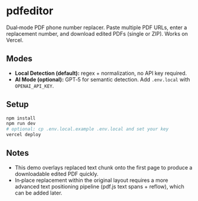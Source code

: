 # pdfeditor

Dual‑mode PDF phone number replacer. Paste multiple PDF URLs, enter a replacement number, and download edited PDFs (single or ZIP). Works on Vercel.

## Modes
- **Local Detection (default):** regex + normalization, no API key required.
- **AI Mode (optional):** GPT‑5 for semantic detection. Add `.env.local` with `OPENAI_API_KEY`.

## Setup
```bash
npm install
npm run dev
# optional: cp .env.local.example .env.local and set your key
vercel deploy
```

## Notes
- This demo overlays replaced text chunk onto the first page to produce a downloadable edited PDF quickly.
- In‑place replacement within the original layout requires a more advanced text positioning pipeline (pdf.js text spans + reflow), which can be added later.
